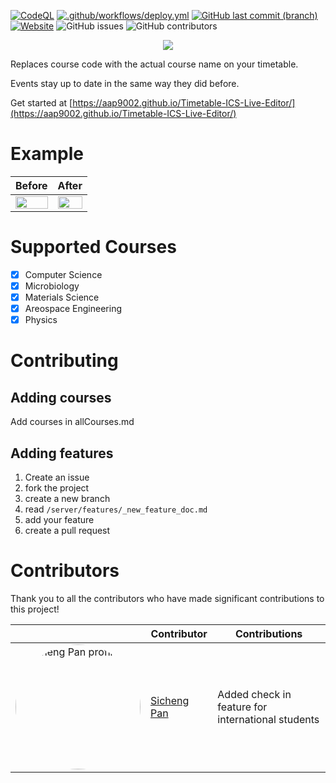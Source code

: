 [![CodeQL](https://github.com/AAP9002/Timetable-ICS-Live-Editor/actions/workflows/github-code-scanning/codeql/badge.svg)](https://github.com/AAP9002/Timetable-ICS-Live-Editor/actions/workflows/github-code-scanning/codeql)
[![.github/workflows/deploy.yml](https://github.com/AAP9002/Timetable-ICS-Live-Editor/actions/workflows/deploy.yml/badge.svg)](https://github.com/AAP9002/Timetable-ICS-Live-Editor/actions/workflows/deploy.yml)
[![GitHub last commit (branch)](https://img.shields.io/github/last-commit/AAP9002/Timetable-ICS-Live-Editor/main?label=Last%20Live%20Publish&logo=iterm2)](https://github.com/AAP9002/Timetable-ICS-Live-Editor/)
[![Website](https://img.shields.io/website?url=https%3A%2F%2Faap9002.github.io%2FTimetable-ICS-Live-Editor%2F&logo=githubpages)](https://aap9002.github.io/Timetable-ICS-Live-Editor/)
![GitHub issues](https://img.shields.io/github/issues/AAP9002/Timetable-ICS-Live-Editor)
![GitHub contributors](https://img.shields.io/github/contributors-anon/aap9002/Timetable-ICS-Live-Editor)

<p align="center">
  <img src='https://github.com/AAP9002/Timetable-ICS-Live-Editor/assets/42409957/390a7f9b-e74f-4b9f-89a6-818cba1577e7'/>
</p>

Replaces course code with the actual course name on your timetable.

Events stay up to date in the same way they did before.

Get started at [https://aap9002.github.io/Timetable-ICS-Live-Editor/](https://aap9002.github.io/Timetable-ICS-Live-Editor/)

# Example


|Before            | After                  |
|------------------------|--------------------------------|
| <img src="https://github.com/AAP9002/Timetable-ICS-Live-Editor/assets/42409957/575a1e18-5d84-4494-9244-173f0934a81f"  width="100%"/>| <img src="https://github.com/AAP9002/Timetable-ICS-Live-Editor/assets/42409957/820b4b95-dad2-4d7f-bad5-ff50023995b3" width="100%"/>|

# Supported Courses
- [x] Computer Science
- [x] Microbiology
- [x] Materials Science
- [x] Areospace Engineering
- [x] Physics

# Contributing
## Adding courses
Add courses in allCourses.md
## Adding features
1. Create an issue
1. fork the project
1. create a new branch
1. read ```/server/features/_new_feature_doc.md```
1. add your feature
1. create a pull request

# Contributors
Thank you to all the contributors who have made significant contributions to this project!

|   | Contributor            | Contributions                  |
|---|------------------------|--------------------------------|
|<img src="https://avatars.githubusercontent.com/SichengPan" alt="Sicheng Pan profile" height="auto" width="200" style="border-radius:50%">|[Sicheng Pan](https://github.com/SichengPan)| Added check in feature for international students|
